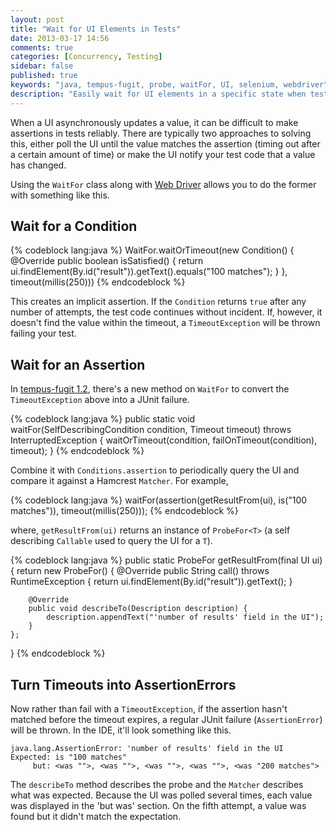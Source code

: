 ```yaml
---
layout: post
title: "Wait for UI Elements in Tests"
date: 2013-03-17 14:56
comments: true
categories: [Concurrency, Testing]
sidebar: false
published: true
keywords: "java, tempus-fugit, probe, waitFor, UI, selenium, webdriver"
description: "Easily wait for UI elements in a specific state when testing. Wait for a condition and timeout or simulate a JUnit failure if an assertion never matches."
---
```


When a UI asynchronously updates a value, it can be difficult to make assertions in tests reliably. There are typically two approaches to solving this, either poll the UI until the value matches the assertion (timing out after a certain amount of time) or make the UI notify your test code that a value has changed.

Using the `WaitFor` class along with [Web Driver](http://docs.seleniumhq.org/docs/03_webdriver.jsp#) allows you to do the former with something like this.

<!-- more -->

## Wait for a Condition

{% codeblock lang:java %}
WaitFor.waitOrTimeout(new Condition() {
    @Override
    public boolean isSatisfied() {
        return ui.findElement(By.id("result")).getText().equals("100 matches");
    }
}, timeout(millis(250)))
{% endcodeblock %}


This creates an implicit assertion. If the `Condition` returns `true` after any number of attempts, the test code continues without incident. If, however, it doesn't find the value within the timeout, a `TimeoutException` will be thrown failing your test.


## Wait for an Assertion

In [tempus-fugit 1.2](https://oss.sonatype.org/content/repositories/snapshots/com/google/code/tempus-fugit/tempus-fugit/1.2-SNAPSHOT/), there's a new method on `WaitFor` to convert the `TimeoutException` above into a JUnit failure.

{% codeblock lang:java %}
public static void waitFor(SelfDescribingCondition condition, Timeout timeout) throws InterruptedException {
    waitOrTimeout(condition, failOnTimeout(condition), timeout);
}
{% endcodeblock %}

Combine it with `Conditions.assertion` to periodically query the UI and compare it against a Hamcrest `Matcher`. For example,

{% codeblock lang:java %}
waitFor(assertion(getResultFrom(ui), is("100 matches")), timeout(millis(250)));
{% endcodeblock %}

where, `getResultFrom(ui)` returns an instance of `ProbeFor<T>` (a self describing `Callable` used to query the UI for a `T`).

{% codeblock lang:java %}
public static ProbeFor<String> getResultFrom(final UI ui) {
    return new ProbeFor<String>() {
        @Override
        public String call() throws RuntimeException {
            return ui.findElement(By.id("result")).getText();
        }

        @Override
        public void describeTo(Description description) {
            description.appendText("'number of results' field in the UI");
        }
    };
}
{% endcodeblock %}


## Turn Timeouts into AssertionErrors

Now rather than fail with a `TimeoutException`, if the assertion hasn't matched before the timeout expires, a regular JUnit failure (`AssertionError`) will be thrown. In the IDE, it'll look something like this.

    java.lang.AssertionError: 'number of results' field in the UI
    Expected: is "100 matches"
         but: <was "">, <was "">, <was "">, <was "">, <was "200 matches">


The `describeTo` method describes the probe and the `Matcher` describes what was expected. Because the UI was polled several times, each value was displayed in the 'but was' section. On the fifth attempt, a value was found but it didn't match the expectation.